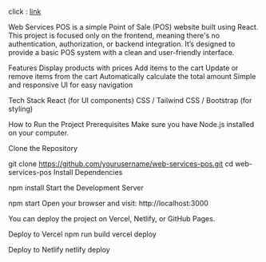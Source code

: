 click :  [link](https://wellneshub.netlify.app/)

Web Services POS is a simple Point of Sale (POS) website built using React. This project is focused only on the frontend, meaning there's no authentication, authorization, or backend integration. It’s designed to provide a basic POS system with a clean and user-friendly interface.

Features
Display products with prices
Add items to the cart
Update or remove items from the cart
Automatically calculate the total amount
Simple and responsive UI for easy navigation


Tech Stack
React (for UI components)
CSS / Tailwind CSS / Bootstrap (for styling)


How to Run the Project
Prerequisites
Make sure you have Node.js installed on your computer.

Clone the Repository


git clone https://github.com/yourusername/web-services-pos.git
cd web-services-pos
Install Dependencies


npm install
Start the Development Server


npm start
Open your browser and visit:
http://localhost:3000

You can deploy the project on Vercel, Netlify, or GitHub Pages.

Deploy to Vercel
npm run build
vercel deploy


Deploy to Netlify
netlify deploy

